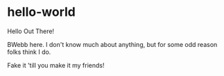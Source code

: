 # hello-world
Hello Out There!

BWebb here. I don't know much about anything, but for some odd reason folks think I do.

Fake it 'till you make it my friends!

